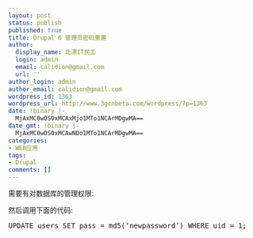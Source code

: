 ```yaml
---
layout: post
status: publish
published: true
title: Drupal 6 管理员密码重置
author:
  display_name: 北漂IT民工
  login: admin
  email: calidion@gmail.com
  url: ''
author_login: admin
author_email: calidion@gmail.com
wordpress_id: 1363
wordpress_url: http://www.3gcnbeta.com/wordpress/?p=1363
date: !binary |-
  MjAxMC0wOS0xMCAxMjo1MTo1NCArMDgwMA==
date_gmt: !binary |-
  MjAxMC0wOS0xMCAwNDo1MTo1NCArMDgwMA==
categories:
- WEB应用
tags:
- Drupal
comments: []
---
```

<p>需要有对数据库的管理权限:</p>
<p>然后调用下面的代码:</p>
<pre class=&rdquo;code&rdquo; name=&rdquo;sql&rdquo;>
UPDATE users SET pass = md5(&lsquo;newpassword&rsquo;) WHERE uid = 1;<br />
</pre></p>
<p></pre></p>
